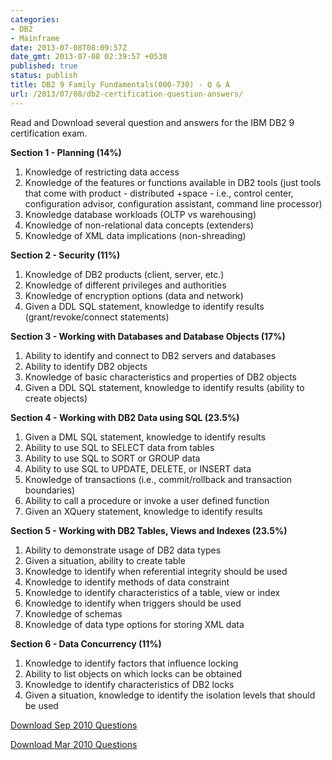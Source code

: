 ```yaml
---
categories:
- DB2
- Mainframe
date: 2013-07-08T08:09:57Z
date_gmt: 2013-07-08 02:39:57 +0530
published: true
status: publish
title: DB2 9 Family Fundamentals(000-730) - Q & A
url: /2013/07/08/db2-certification-question-answers/
---
```


Read and Download several question and answers for the IBM DB2 9 certification exam.

**Section 1 - Planning (14%)**

1.  Knowledge of restricting data access
2.  Knowledge of the features or functions available in DB2 tools (just tools that come with product - distributed +space - i.e., control center, configuration advisor, configuration assistant, command line processor)
3.  Knowledge database workloads (OLTP vs warehousing)
4.  Knowledge of non-relational data concepts (extenders)
5.  Knowledge of XML data implications (non-shreading)

**Section 2 - Security (11%)**

1.  Knowledge of DB2 products (client, server, etc.)
2.  Knowledge of different privileges and authorities
3.  Knowledge of encryption options (data and network)
4.  Given a DDL SQL statement, knowledge to identify results (grant/revoke/connect statements)

**Section 3 - Working with Databases and Database Objects (17%)**

1.  Ability to identify and connect to DB2 servers and databases
2.  Ability to identify DB2 objects
3.  Knowledge of basic characteristics and properties of DB2 objects
4.  Given a DDL SQL statement, knowledge to identify results (ability to create objects)

**Section 4 - Working with DB2 Data using SQL (23.5%)**

1.  Given a DML SQL statement, knowledge to identify results
2.  Ability to use SQL to SELECT data from tables
3.  Ability to use SQL to SORT or GROUP data
4.  Ability to use SQL to UPDATE, DELETE, or INSERT data
5.  Knowledge of transactions (i.e., commit/rollback and transaction boundaries)
6.  Ability to call a procedure or invoke a user defined function
7.  Given an XQuery statement, knowledge to identify results

**Section 5 - Working with DB2 Tables, Views and Indexes (23.5%)**

1.  Ability to demonstrate usage of DB2 data types
2.  Given a situation, ability to create table
3.  Knowledge to identify when referential integrity should be used
4.  Knowledge to identify methods of data constraint
5.  Knowledge to identify characteristics of a table, view or index
6.  Knowledge to identify when triggers should be used
7.  Knowledge of schemas
8.  Knowledge of data type options for storing XML data

**Section 6 - Data Concurrency (11%)**

1.  Knowledge to identify factors that influence locking
2.  Ability to list objects on which locks can be obtained
3.  Knowledge to identify characteristics of DB2 locks
4.  Given a situation, knowledge to identify the isolation levels that should be used

<a href="{{site.baseurl}}/uploads/000-730_303_QA_Sep2010.pdf">Download Sep 2010 Questions</a> 

<a href="{{site.baseurl}}/uploads/000-730_126_QA_Mar2010.pdf">Download Mar 2010 Questions</a>
